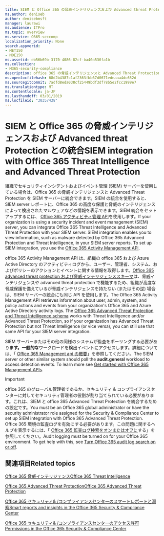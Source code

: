 ```yaml
---
title: SIEM と Office 365 の脅威インテリジェンスおよび Advanced threat Protection との統合
ms.author: deniseb
author: denisebmsft
manager: laurawi
ms.audience: ITPro
ms.topic: overview
ms.service: O365-seccomp
localization_priority: None
search.appverid:
- MET150
- MOE150
ms.assetid: eb56b69b-3170-4086-82cf-ba40a530fa1b
ms.collection:
- M365-security-compliance
description: office 365 の脅威インテリジェンスと Advanced Threat Protection を使用して、組織の SIEM サーバーを office 365 アクティビティ管理 API と統合します。
ms.openlocfilehash: 68d2b4387c1af2363fbb67d0671edeaaa4dc652d
ms.sourcegitcommit: 7adfd8eda038cf25449bdf3df78b5e2fcc1999e7
ms.translationtype: MT
ms.contentlocale: ja-JP
ms.lasthandoff: 03/01/2019
ms.locfileid: "30357438"
---
```

# <a name="siem-integration-with-office-365-threat-intelligence-and-advanced-threat-protection"></a><span data-ttu-id="33d10-103">SIEM と Office 365 の脅威インテリジェンスおよび Advanced threat Protection との統合</span><span class="sxs-lookup"><span data-stu-id="33d10-103">SIEM integration with Office 365 Threat Intelligence and Advanced Threat Protection</span></span>

<span data-ttu-id="33d10-p101">組織でセキュリティインシデントおよびイベント管理 (SIEM) サーバーを使用している場合は、Office 365 の脅威インテリジェンスと Advanced Threat Protection を SIEM サーバーに統合できます。SIEM の統合を使用すると、SIEM server レポートに、Office 365 の高度な保護と脅威のインテリジェンスによって検出されたマルウェアなどの情報を表示できます。SIEM 統合をセットアップするには、 [Office 365 アクティビティ管理 API](https://docs.microsoft.com/office/office-365-management-api/office-365-management-activity-api-reference)を使用します。</span><span class="sxs-lookup"><span data-stu-id="33d10-p101">If your organization is using a security incident and event management (SIEM) server, you can integrate Office 365 Threat Intelligence and Advanced Threat Protection with your SIEM server. SIEM integration enables you to view information, such as malware detected by Office 365 Advanced Protection and Threat Intelligence, in your SIEM server reports. To set up SIEM integration, you use the [Office 365 Activity Management API](https://docs.microsoft.com/office/office-365-management-api/office-365-management-activity-api-reference).</span></span> 

<span data-ttu-id="33d10-p102">office 365 Activity Management API は、組織の office 365 および Azure Active Directory のアクティビティログから、ユーザー、管理者、システム、およびポリシーのアクションとイベントに関する情報を取得します。[Office 365 advanced threat protection および脅威インテリジェンススキーマ](https://docs.microsoft.com/office/office-365-management-api/office-365-management-activity-api-schema#office-365-advanced-threat-protection-and-threat-intelligence-schema)は、脅威インテリジェンスや advanced threat protection で機能するため、組織が高度な脅威保護を備えているが脅威インテリジェンスを持たない (またはその逆) 場合は、SIEM サーバーの統合にも同じ API を使用します。</span><span class="sxs-lookup"><span data-stu-id="33d10-p102">The Office 365 Activity Management API retrieves information about user, admin, system, and policy actions and events from your organization's Office 365 and Azure Active Directory activity logs. The [Office 365 Advanced Threat Protection and Threat Intelligence schema](https://docs.microsoft.com/office/office-365-management-api/office-365-management-activity-api-schema#office-365-advanced-threat-protection-and-threat-intelligence-schema) works with Threat Intelligence and/or Advanced Threat Protection, so if your organization has Advanced Threat Protection but not Threat Intelligence (or vice versa), you can still use that same API for your SIEM server integration.</span></span> 

<span data-ttu-id="33d10-p103">SIEM サーバーまたはその他の同様のシステムが監査をポーリングする必要があり**ます。一般的な**ワークロードを検出イベントにアクセスします。詳細については、「 [Office 365 Management api の概要](https://docs.microsoft.com/office/office-365-management-api/get-started-with-office-365-management-apis)」を参照してください。</span><span class="sxs-lookup"><span data-stu-id="33d10-p103">The SIEM server or other similar system should poll the **audit.general** workload to access detection events. To learn more see [Get started with Office 365 Management APIs](https://docs.microsoft.com/office/office-365-management-api/get-started-with-office-365-management-apis).</span></span> 

> [!IMPORTANT]
> <span data-ttu-id="33d10-111">office 365 のグローバル管理者であるか、セキュリティ & コンプライアンスセンターに対してセキュリティ管理者の役割が割り当てられている必要があります。これは、SIEM と office 365 Advanced Threat Protection を統合するための設定です。</span><span class="sxs-lookup"><span data-stu-id="33d10-111">You must be an Office 365 global administrator or have the security administrator role assigned for the Security & Compliance Center to set up SIEM integration with Office 365 Advanced Threat Protection.</span></span><br/><span data-ttu-id="33d10-p104">Office 365 環境の監査ログを有効にする必要があります。この問題に関するヘルプを表示するには、「 [Office 365 監査ログ検索をオンまたはオフに](turn-audit-log-search-on-or-off.md)する」を参照してください。</span><span class="sxs-lookup"><span data-stu-id="33d10-p104">Audit logging must be turned on for your Office 365 environment. To get help with this, see [Turn Office 365 audit log search on or off](turn-audit-log-search-on-or-off.md).</span></span>

## <a name="related-topics"></a><span data-ttu-id="33d10-114">関連項目</span><span class="sxs-lookup"><span data-stu-id="33d10-114">Related topics</span></span>

[<span data-ttu-id="33d10-115">Office 365 脅威インテリジェンス</span><span class="sxs-lookup"><span data-stu-id="33d10-115">Office 365 Threat Intelligence</span></span>](office-365-ti.md)

[<span data-ttu-id="33d10-116">Office 365 Advanced Threat Protection</span><span class="sxs-lookup"><span data-stu-id="33d10-116">Office 365 Advanced Threat Protection</span></span>](office-365-atp.md)

[<span data-ttu-id="33d10-117">Office 365 セキュリティ&amp; /コンプライアンスセンターのスマートレポートと洞察</span><span class="sxs-lookup"><span data-stu-id="33d10-117">Smart reports and insights in the Office 365 Security &amp; Compliance Center</span></span>](reports-and-insights-in-security-and-compliance.md)
  
[<span data-ttu-id="33d10-118">Office 365 セキュリティ&amp; /コンプライアンスセンターのアクセス許可</span><span class="sxs-lookup"><span data-stu-id="33d10-118">Permissions in the Office 365 Security &amp; Compliance Center</span></span>](permissions-in-the-security-and-compliance-center.md)
  

